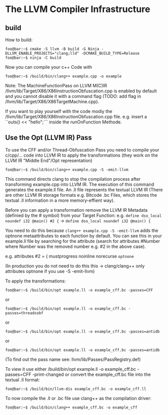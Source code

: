 # The LLVM Compiler Infrastructure
## build
How to build:

```console
foo@bar:~$ cmake -S llvm -B build -G Ninja -DLLVM_ENABLE_PROJECTS="clang;lld" -DCMAKE_BUILD_TYPE=Release
foo@bar:~$ ninja -C build
```

Now you can compile your c++ Code with 
```console
foo@bar:~$ /build/bin/clang++ example.cpp -o example
```
Note: The MachineFunctionPass on LLVM M(C)IR /llvm/lib/Target/X86/X86InstructionObfuscation.cpp is enabled by default and you cannot disable it with a command flag (TODO: add flag in /llvm/lib/Target/X86/X86TargetMachine.cpp).


If you want to play yourself with the code modiy the /llvm/lib/Target/X86/X86InstructionObfuscation.cpp file. e.g. insert a ``outs() << "hello";``` inside the runOnFunction Methode.

## Use the Opt (LLVM IR) Pass
To use the CFF and/or Thread-Obfuscation Pass you need to compile your c/cpp/... code into LLVM IR to apply the transformations (they work on the LLVM IR "Middle End"/Opt representation)

```console
foo@bar:~$ /build/bin/clang++ example.cpp -S -emit-llvm
```

This command directs clang to stop the compilation process after transforming example.cpp into LLVM IR. The execution of this command generates the example.ll file. An .ll file represents the textual LLVM IR (There are other LLVM IR storage formats e.g. Bitcode .bc Files, which stores the textual .ll information in a more memory-effient way).

Before you can apply a transformation remove the LLVM IR Metadata (definied by the # symbol) from your Target Function:
e.g. 
```define dso_local noundef i32 @main() #2 {``` -> ```define dso_local noundef i32 @main() {```

You need to do this because ```clang++ example.cpp -S -emit-llvm``` adds the optnone metaattributes to each function by default. You can see this in your example.ll file by searching for the attribute (search for attributes #Number where Number was the removed number e.g. #2 in the above case). 

e.g.
attributes #2 = { mustprogress noinline norecurse ```optnone```

(In production you do not need to do this this -> clang/clang++ only attributes optnone if you use -S -emit-llvm)

To apply the transformations:
```console
foo@bar:~$ /build/bin/opt example.ll -o example_cff.bc -passes=CFF
```
or
```console
foo@bar:~$ /build/bin/opt example.ll -o example_cff.bc -passes=threadsobf
```
or
```console
foo@bar:~$ /build/bin/opt example.ll -o example_cff.bc -passes=antidb
```
or
```console
foo@bar:~$ /build/bin/opt example.ll -o example_cff.bc -passes=antidb
```

(To find out the pass name see:  llvm/lib/Passes/PassRegistry.def)

To view it use either /build/bin/opt example.ll -o example_cff.bc -passes=CFF -print-changed
or convert the example_cff.bc file into the textual .ll format:
```console
foo@bar:~$ /build/bin/llvm-dis example_cff.bc -o example_cff.ll
```

To now compile the .ll or .bc file use clang++ as the compilation driver: 
```console
foo@bar:~$ /build/bin/clang++ example_cff.bc -o example_cff
```






